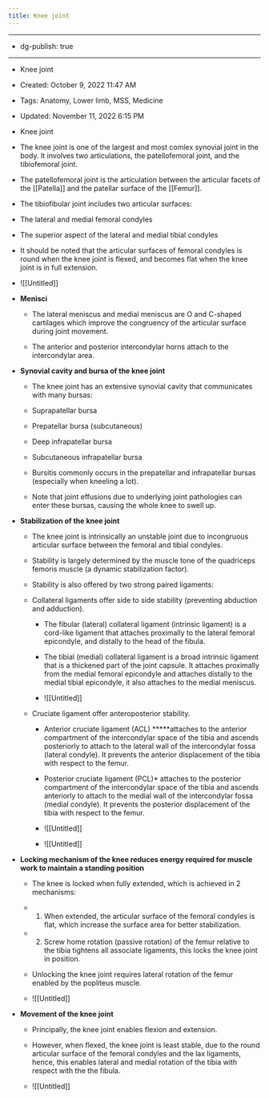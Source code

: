 ```yaml
---
title: Knee joint
---
```


- --

- dg-publish: true

- --

- Knee joint

- Created: October 9, 2022 11:47 AM

- Tags: Anatomy, Lower limb, MSS, Medicine

- Updated: November 11, 2022 6:15 PM

- Knee joint

- The knee joint is one of the largest and most comlex synovial joint in the body. It involves two articulations, the patellofemoral joint, and the tibiofemoral joint.

- The patellofemoral joint is the articulation between the articular facets of the [[Patella]] and the patellar surface of the [[Femur]].

- The tibiofibular joint includes two articular surfaces:

- The lateral and medial femoral condyles

- The superior aspect of the lateral and medial tibial condyles

- It should be noted that the articular surfaces of femoral condyles is round when the knee joint is flexed, and becomes flat when the knee joint is in full extension.

- ![[Untitled]]

- **Menisci**
	 - The lateral meniscus and medial meniscus are O and C-shaped cartilages which improve the congruency of the articular surface during joint movement.

	 - The anterior and posterior intercondylar horns attach to the intercondylar area.

- **Synovial cavity and bursa of the knee joint**
	 - The knee joint has an extensive synovial cavity that communicates with many bursas:

	 - Suprapatellar bursa

	 - Prepatellar bursa (subcutaneous)

	 - Deep infrapatellar bursa

	 - Subcutaneous infrapatellar bursa

	 - Bursitis commonly occurs in the prepatellar and infrapatellar bursas (especially when kneeling a lot).

	 - Note that joint effusions due to underlying joint pathologies can enter these bursas, causing the whole knee to swell up.

- **Stabilization of the knee joint**
	 - The knee joint is intrinsically an unstable joint due to incongruous articular surface between the femoral and tibial condyles.

	 - Stability is largely determined by the muscle tone of the quadriceps femoris muscle (a dynamic stabilization factor).

	 - Stability is also offered by two strong paired ligaments:

	 - Collateral ligaments offer side to side stability (preventing abduction and adduction).
		 - The fibular (lateral) collateral ligament (intrinsic ligament) is a cord-like ligament that attaches proximally to the lateral femoral epicondyle, and distally to the head of the fibula.

		 - The tibial (medial) collateral ligament is a broad intrinsic ligament that is a thickened part of the joint capsule. It attaches proximally from the medial femoral epicondyle and attaches distally to the medial tibial epicondyle, it also attaches to the medial meniscus.

		 - ![[Untitled]]

	 - Cruciate ligament offer anteroposterior stability.
		 - Anterior cruciate ligament (ACL) *****attaches to the anterior compartment of the intercondylar space of the tibia and ascends posteriorly to attach to the lateral wall of the intercondylar fossa (lateral condyle). It prevents the anterior displacement of the tibia with respect to the femur.

		 - Posterior cruciate ligament (PCL)* attaches to the posterior compartment of the intercondylar space of the tibia and ascends anteriorly to attach to the medial wall of the intercondylar fossa (medial condyle). It prevents the posterior displacement of the tibia with respect to the femur.

		 - ![[Untitled]]

		 - ![[Untitled]]

- **Locking mechanism of the knee reduces energy required for muscle work to maintain a standing position**
	 - The knee is locked when fully extended, which is achieved in 2 mechanisms:

	 - 1. When extended, the articular surface of the femoral condyles is flat, which increase the surface area for better stabilization.

	 - 2. Screw home rotation (passive rotation) of the femur relative to the tibia tightens all associate ligaments, this locks the knee joint in position.

	 - Unlocking the knee joint requires lateral rotation of the femur enabled by the popliteus muscle.

	 - ![[Untitled]]

- **Movement of the knee joint**
	 - Principally, the knee joint enables flexion and extension.

	 - However, when flexed, the knee joint is least stable, due to the round articular surface of the femoral condyles and the lax ligaments, hence, this enables lateral and medial rotation of the tibia with respect with the the fibula.

	 - ![[Untitled]]
